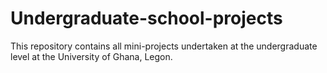 # Undergraduate-school-projects
This repository contains all mini-projects undertaken at the undergraduate level at the University of Ghana, Legon.
